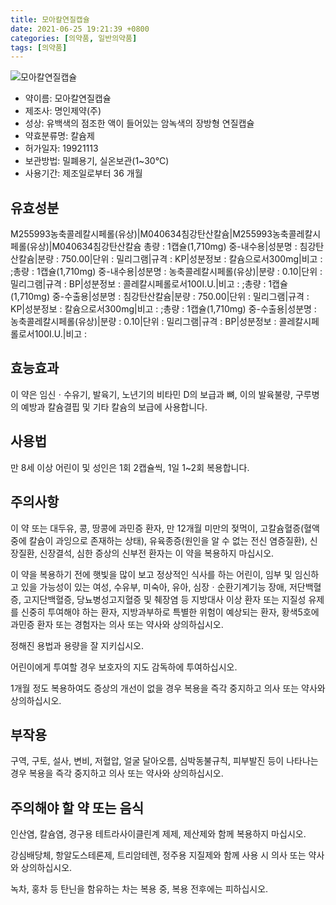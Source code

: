 ```yaml
---
title: 모아칼연질캡슐
date: 2021-06-25 19:21:39 +0800
categories: [의약품, 일반의약품]
tags: [의약품]
---
```

![모아칼연질캡슐](https://nedrug.mfds.go.kr/pbp/cmn/itemImageDownload/150955087400400069)

- 약이름: 모아칼연질캡슐
- 제조사: 명인제약(주)
- 성상: 유백색의 점조한 액이 들어있는 암녹색의 장방형 연질캡슐
- 약효분류명: 칼슘제
- 허가일자: 19921113
- 보관방법: 밀폐용기, 실온보관(1~30℃)
- 사용기간: 제조일로부터 36 개월
## 유효성분
M255993농축콜레칼시페롤(유상)|M040634침강탄산칼슘|M255993농축콜레칼시페롤(유상)|M040634침강탄산칼슘
총량 : 1캡슐(1,710mg) 중-내수용|성분명 : 침강탄산칼슘|분량 : 750.00|단위 : 밀리그램|규격 : KP|성분정보 : 칼슘으로서300mg|비고 : ;총량 : 1캡슐(1,710mg) 중-내수용|성분명 : 농축콜레칼시페롤(유상)|분량 : 0.10|단위 : 밀리그램|규격 : BP|성분정보 : 콜레칼시페롤로서100I.U.|비고 : ;총량 : 1캡슐(1,710mg) 중-수출용|성분명 : 침강탄산칼슘|분량 : 750.00|단위 : 밀리그램|규격 : KP|성분정보 : 칼슘으로서300mg|비고 : ;총량 : 1캡슐(1,710mg) 중-수출용|성분명 : 농축콜레칼시페롤(유상)|분량 : 0.10|단위 : 밀리그램|규격 : BP|성분정보 : 콜레칼시페롤로서100I.U.|비고 :
## 효능효과
이 약은 임신ㆍ수유기, 발육기, 노년기의 비타민 D의 보급과 뼈, 이의 발육불량, 구루병의 예방과 칼슘결핍 및 기타 칼슘의 보급에 사용합니다.

## 사용법
만 8세 이상 어린이 및 성인은 1회 2캡슐씩, 1일 1~2회 복용합니다.

## 주의사항
이 약 또는 대두유, 콩, 땅콩에 과민증 환자, 만 12개월 미만의 젖먹이, 고칼슘혈증(혈액중에 칼슘이 과잉으로 존재하는 상태), 유육종증(원인을 알 수 없는 전신 염증질환), 신장질환, 신장결석, 심한 증상의 신부전 환자는 이 약을 복용하지 마십시오.

이 약을 복용하기 전에 햇빛을 많이 보고 정상적인 식사를 하는 어린이, 임부 및 임신하고 있을 가능성이 있는 여성, 수유부, 미숙아, 유아, 심장ㆍ순환기계기능 장애, 저단백혈증, 고지단백혈증, 당뇨병성고지혈증 및 췌장염 등 지방대사 이상 환자 또는 지질성 유제를 신중히 투여해야 하는 환자, 지방과부하로 특별한 위험이 예상되는 환자, 황색5호에 과민증 환자 또는 경험자는 의사 또는 약사와 상의하십시오.

정해진 용법과 용량을 잘 지키십시오.

어린이에게 투여할 경우 보호자의 지도 감독하에 투여하십시오.

1개월 정도 복용하여도 증상의 개선이 없을 경우 복용을 즉각 중지하고 의사 또는 약사와 상의하십시오.

## 부작용
구역, 구토, 설사, 변비, 저혈압, 얼굴 달아오름, 심박동불규칙, 피부발진 등이 나타나는 경우 복용을 즉각 중지하고 의사 또는 약사와 상의하십시오.

## 주의해야 할 약 또는 음식
인산염, 칼슘염, 경구용 테트라사이클린계 제제, 제산제와 함께 복용하지 마십시오.

강심배당체, 항알도스테론제, 트리암테렌, 정주용 지질제와 함께 사용 시 의사 또는 약사와 상의하십시오.

녹차, 홍차 등 탄닌을 함유하는 차는 복용 중, 복용 전후에는 피하십시오.

